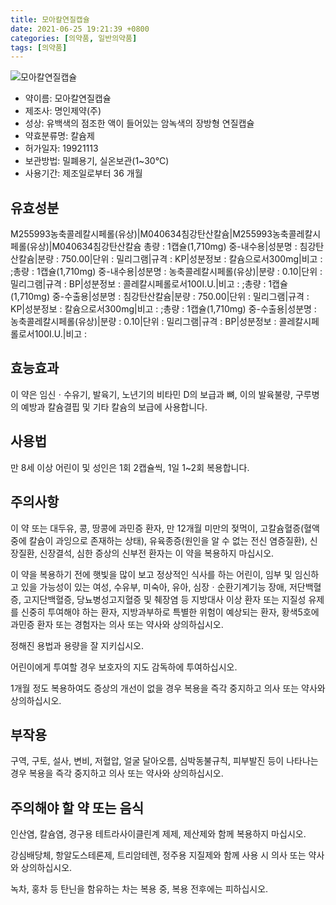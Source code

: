 ```yaml
---
title: 모아칼연질캡슐
date: 2021-06-25 19:21:39 +0800
categories: [의약품, 일반의약품]
tags: [의약품]
---
```

![모아칼연질캡슐](https://nedrug.mfds.go.kr/pbp/cmn/itemImageDownload/150955087400400069)

- 약이름: 모아칼연질캡슐
- 제조사: 명인제약(주)
- 성상: 유백색의 점조한 액이 들어있는 암녹색의 장방형 연질캡슐
- 약효분류명: 칼슘제
- 허가일자: 19921113
- 보관방법: 밀폐용기, 실온보관(1~30℃)
- 사용기간: 제조일로부터 36 개월
## 유효성분
M255993농축콜레칼시페롤(유상)|M040634침강탄산칼슘|M255993농축콜레칼시페롤(유상)|M040634침강탄산칼슘
총량 : 1캡슐(1,710mg) 중-내수용|성분명 : 침강탄산칼슘|분량 : 750.00|단위 : 밀리그램|규격 : KP|성분정보 : 칼슘으로서300mg|비고 : ;총량 : 1캡슐(1,710mg) 중-내수용|성분명 : 농축콜레칼시페롤(유상)|분량 : 0.10|단위 : 밀리그램|규격 : BP|성분정보 : 콜레칼시페롤로서100I.U.|비고 : ;총량 : 1캡슐(1,710mg) 중-수출용|성분명 : 침강탄산칼슘|분량 : 750.00|단위 : 밀리그램|규격 : KP|성분정보 : 칼슘으로서300mg|비고 : ;총량 : 1캡슐(1,710mg) 중-수출용|성분명 : 농축콜레칼시페롤(유상)|분량 : 0.10|단위 : 밀리그램|규격 : BP|성분정보 : 콜레칼시페롤로서100I.U.|비고 :
## 효능효과
이 약은 임신ㆍ수유기, 발육기, 노년기의 비타민 D의 보급과 뼈, 이의 발육불량, 구루병의 예방과 칼슘결핍 및 기타 칼슘의 보급에 사용합니다.

## 사용법
만 8세 이상 어린이 및 성인은 1회 2캡슐씩, 1일 1~2회 복용합니다.

## 주의사항
이 약 또는 대두유, 콩, 땅콩에 과민증 환자, 만 12개월 미만의 젖먹이, 고칼슘혈증(혈액중에 칼슘이 과잉으로 존재하는 상태), 유육종증(원인을 알 수 없는 전신 염증질환), 신장질환, 신장결석, 심한 증상의 신부전 환자는 이 약을 복용하지 마십시오.

이 약을 복용하기 전에 햇빛을 많이 보고 정상적인 식사를 하는 어린이, 임부 및 임신하고 있을 가능성이 있는 여성, 수유부, 미숙아, 유아, 심장ㆍ순환기계기능 장애, 저단백혈증, 고지단백혈증, 당뇨병성고지혈증 및 췌장염 등 지방대사 이상 환자 또는 지질성 유제를 신중히 투여해야 하는 환자, 지방과부하로 특별한 위험이 예상되는 환자, 황색5호에 과민증 환자 또는 경험자는 의사 또는 약사와 상의하십시오.

정해진 용법과 용량을 잘 지키십시오.

어린이에게 투여할 경우 보호자의 지도 감독하에 투여하십시오.

1개월 정도 복용하여도 증상의 개선이 없을 경우 복용을 즉각 중지하고 의사 또는 약사와 상의하십시오.

## 부작용
구역, 구토, 설사, 변비, 저혈압, 얼굴 달아오름, 심박동불규칙, 피부발진 등이 나타나는 경우 복용을 즉각 중지하고 의사 또는 약사와 상의하십시오.

## 주의해야 할 약 또는 음식
인산염, 칼슘염, 경구용 테트라사이클린계 제제, 제산제와 함께 복용하지 마십시오.

강심배당체, 항알도스테론제, 트리암테렌, 정주용 지질제와 함께 사용 시 의사 또는 약사와 상의하십시오.

녹차, 홍차 등 탄닌을 함유하는 차는 복용 중, 복용 전후에는 피하십시오.

